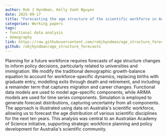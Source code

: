 ```yaml
---
author: Rob J Hyndman, Kelly Vanh Nguyen
date: 2025-09-17
title: "Forecasting the age structure of the scientific workforce in Australia"
categories: Working papers
tags:
- functional data analysis
- demography
link: https://raw.githubusercontent.com/robjhyndman/age_structure_forecasts/main/age_structure_forecasts.pdf
github: robjhyndman/age_structure_forecasts
---
```


Planning for a future workforce requires forecasts of age structure changes to inform policy decisions, particularly related to universities and immigration. We modify the traditional demographic growth-balance equation to account for workforce-specific dynamics, replacing births with graduate entry, modelling exits through death and retirement, and including a remainder term that captures migration and career changes. Functional data models are used to model age-specific components, while ARIMA models are used for time series components. Simulation is employed to generate forecast distributions, capturing uncertainty from all components. The approach is illustrated using data on Australia's scientific workforce, allowing us to forecast the age distribution of various scientific disciplines for the next ten years. This analysis was central to an Australian Academy of Science initiative, supporting strategic workforce planning and policy development for Australia's scientific community.
